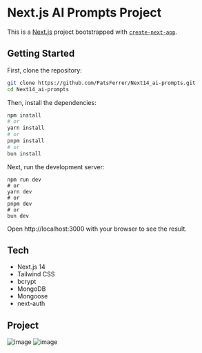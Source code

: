 # Next.js AI Prompts Project

This is a [Next.js](https://nextjs.org/) project bootstrapped with [`create-next-app`](https://github.com/vercel/next.js/tree/canary/packages/create-next-app).

## Getting Started

First, clone the repository:

```bash
git clone https://github.com/PatsFerrer/Next14_ai-prompts.git
cd Next14_ai-prompts
```

Then, install the dependencies:

```bash
npm install
# or
yarn install
# or
pnpm install
# or
bun install
```

Next, run the development server:
```
npm run dev
# or
yarn dev
# or
pnpm dev
# or
bun dev
```

Open http://localhost:3000 with your browser to see the result.

## Tech
- Next.js 14
- Tailwind CSS
- bcrypt
- MongoDB
- Mongoose
- next-auth

## Project
![image](https://github.com/PatsFerrer/Next14_ai-prompts/assets/124654139/dfbbb94b-c3bc-46a9-859c-852db8f2f57c)
![image](https://github.com/PatsFerrer/Next14_ai-prompts/assets/124654139/5e019c9a-69c1-4c82-ada2-423ecbd589fe)
